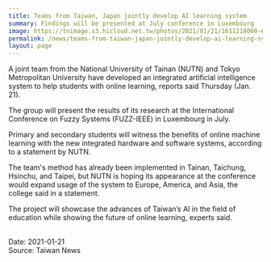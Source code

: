 ```yaml
---
title: Teams from Taiwan, Japan jointly develop AI learning system
summary: Findings will be presented at July conference in Luxembourg
image: https://tnimage.s3.hicloud.net.tw/photos/2021/01/21/1611218060-60093c8c47e6c.jpg
permalink: /news/teams-from-taiwan-japan-jointly-develop-ai-learning-system/
layout: page
---
```

A joint team from the National University of Tainan (NUTN) and Tokyo Metropolitan University have developed an integrated artificial intelligence system to help students with online learning, reports said Thursday (Jan. 21).

The group will present the results of its research at the International Conference on Fuzzy Systems (FUZZ-IEEE) in Luxembourg in July.

Primary and secondary students will witness the benefits of online machine learning with the new integrated hardware and software systems, according to a statement by NUTN.

The team's method has already been implemented in Tainan, Taichung, Hsinchu, and Taipei, but NUTN is hoping its appearance at the conference would expand usage of the system to Europe, America, and Asia, the college said in a statement.

The project will showcase the advances of Taiwan’s AI in the field of education while showing the future of online learning, experts said.

<br/>
Date: 2021-01-21
<br/>
Source: Taiwan News
